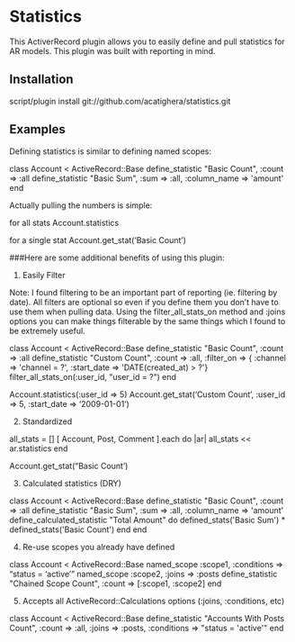 # Statistics

This ActiverRecord plugin allows you to easily define and pull statistics for AR models. This plugin was built with reporting in mind.

## Installation
script/plugin install git://github.com/acatighera/statistics.git

## Examples
Defining statistics is similar to defining named scopes:

class Account < ActiveRecord::Base
    define_statistic "Basic Count", :count => :all
    define_statistic "Basic Sum", :sum => :all, :column_name => 'amount'
end

Actually pulling the numbers is simple:

for all stats
Account.statistics

for a single stat
Account.get_stat(‘Basic Count’)

###Here are some additional benefits of using this plugin:

1. Easily Filter

Note: I found filtering to be an important part of reporting (ie. filtering by date). All filters are optional so even if you define them you don’t have to use them when pulling data. Using the filter_all_stats_on method and :joins options you can make things filterable by the same things which I found to be extremely useful.

class Account < ActiveRecord::Base
  define_statistic "Basic Count", :count => :all
  define_statistic "Custom Count", :count => :all, :filter_on => { :channel => 'channel = ?', :start_date => 'DATE(created_at) > ?'}
    filter_all_stats_on(:user_id, "user_id = ?")
end

Account.statistics(:user_id => 5)
Account.get_stat(‘Custom Count’,  :user_id => 5,  :start_date => ‘2009-01-01’)

2. Standardized

all_stats = []
[ Account, Post, Comment ].each do |ar|
  all_stats << ar.statistics
end

Account.get_stat(“Basic Count’)

3. Calculated statistics (DRY)

class Account < ActiveRecord::Base
    define_statistic "Basic Count", :count => :all
    define_statistic "Basic Sum", :sum => :all, :column_name => 'amount'
    define_calculated_statistic "Total Amount" do
      defined_stats('Basic Sum') * defined_stats('Basic Count')
    end
end

4. Re-use scopes you already have defined

class Account < ActiveRecord::Base
  named_scope :scope1, :conditions => “status = ‘active’”
  named_scope :scope2, :joins => :posts
  define_statistic "Chained Scope Count", :count => [:scope1, :scope2]
end

5. Accepts all ActiveRecord::Calculations options (:joins, :conditions, etc)

class Account < ActiveRecord::Base
  define_statistic "Accounts With Posts Count", :count => :all, :joins => :posts, :conditions => "status = 'active'"
end
